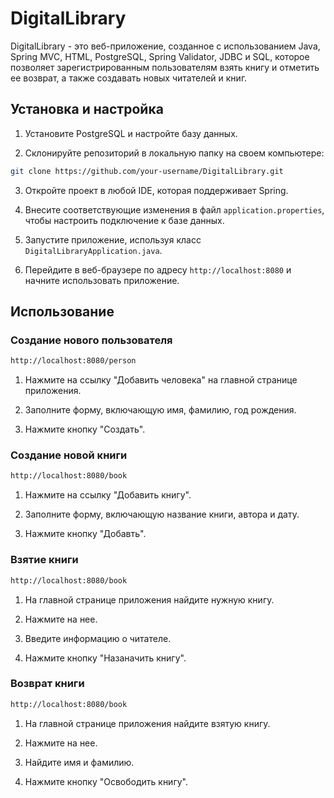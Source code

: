 # DigitalLibrary

DigitalLibrary - это веб-приложение, созданное с использованием Java, Spring MVC, HTML, PostgreSQL, Spring Validator, JDBC и SQL, которое позволяет зарегистрированным пользователям взять книгу и отметить ее возврат, а также создавать новых читателей и книг.

## Установка и настройка

1. Установите PostgreSQL и настройте базу данных.

2. Склонируйте репозиторий в локальную папку на своем компьютере:

```bash
git clone https://github.com/your-username/DigitalLibrary.git
```

3. Откройте проект в любой IDE, которая поддерживает Spring.

4. Внесите соответствующие изменения в файл `application.properties`, чтобы настроить подключение к базе данных.

5. Запустите приложение, используя класс `DigitalLibraryApplication.java`.

6. Перейдите в веб-браузере по адресу `http://localhost:8080` и начните использовать приложение.

## Использование

### Создание нового пользователя

```html
http://localhost:8080/person
```

1. Нажмите на ссылку "Добавить человека" на главной странице приложения.

2. Заполните форму, включающую имя, фамилию, год рождения.

3. Нажмите кнопку "Создать".

### Создание новой книги

```html
http://localhost:8080/book
```

1. Нажмите на ссылку "Добавить книгу".

2. Заполните форму, включающую название книги, автора и дату.

3. Нажмите кнопку "Добавть".

### Взятие книги

```html
http://localhost:8080/book
```

1. На главной странице приложения найдите нужную книгу.

2. Нажмите на нее.

3. Введите информацию о читателе.

4. Нажмите кнопку "Назаначить книгу".

### Возврат книги

```html
http://localhost:8080/book
```

1. На главной странице приложения найдите взятую книгу.

2. Нажмите на нее.

3. Найдите имя и фамилию.

4. Нажмите кнопку "Освободить книгу".
